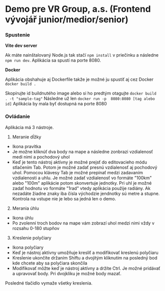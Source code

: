 # Demo pre VR Group, a.s. (Frontend vývojář junior/medior/senior)

### Spustenie

**Vite dev server**

Ak máte nainštalovaný Node.js tak stačí `npm install` v priečinku a následne `npm run dev`. Aplikácia sa spustí na porte 8080.

**Docker**

Aplikácia obshahuje aj Dockerfile takže je možné ju spustiť aj cez Docker
`docker build .`

Skopírujte id buildnutého image alebo si ho predtým otagujte `docker build . -t "sample-tag"`
Následne už len `docker run -p  8080:8080 [tag alebo id]`
Aplikácia by mala byť dostupná na porte 8080

### Ovládanie

Aplikácia má 3 nástroje.

1. Meranie dĺžky

- Ikona pravítka
- Je možne kliknúť dva body na mape a následne zonbrazi vzdialenosť medi nimi a pochodový uhol
- Keď je tento nástroj aktívny je možné prejsť do editovacieho módu stlačením Tab. Potom je možné zadať presnú vzdialenosť aj pochodový uhol.
  Pomocou klávesy Tab je možné prepínať medzi zadavaním vzdialenosti a uhlu. Je možné zadať vzdialenosť vo formáte "100km" alebo "100m" aplikácie potom skonvertuje jednotky.
  Pri uhl je možné zadať hodnotu vo formáte "1rad" vtedy aplikácia použije radiány. Ak nezadáte žiadne znaky iba čísla východzie jendnotky sú metre a stupne.
  Kontrola na vstupe nie je lebo sa jedná len o demo.

2. Merania úhlu

- Ikona úhlu
- Po zvolenní troch bodov na mape vám zobrazí uhol medzi nimi vždy v rozsahu 0-180 stupňov

3. Kreslenie polyčiary

- Ikona polyčiary
- Keď je nástroj aktívny umožňuje kresliť a modifikovať kreslenú polyčiaru
- Kreslenie ukončíte držaním Shiftu a dvojitým kliknutím na posledný bod kde chcete aby sa polyčiara skončila
- Modifikovať môžte keď je nástroj aktívny a držíte Ctrl. Je možné pridávať a upravovať body. Pri dvojkliku je možné body mazať.

Posledné tlačidlo vymaže všetky kreslenia.
